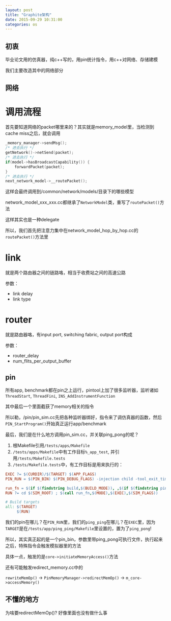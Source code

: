 ```yaml
---
layout: post
title: "Graphite架构"
date: 2015-09-29 10:31:00
categories: os
---
```


## 初衷

毕业论文用的仿真器，纯c++写的，用pin统计指令，用c++对网络、存储建模

我们主要改造其中的网络部分

## 网络

# 调用流程

首先要知道网络的packet哪里来的？其实就是memory_model里，当检测到cache miss之后，就会调用

```c++
_memory_manager->sendMsg();
/* 进去执行 */
getNetwork()->netSend(packet);
/* 进去执行 */
if(model->hasBroadcastCapability()) {
    forwardPacket(packet);
}
/* 进去执行 */
next_network_model->__routePacket();
```

这样会最终调用到/common/network/models/目录下的哪些模型

network_model_xxx_xxx.cc都继承了`NetworkModel`类，重写了`routePacket()`方法

这样其实也是一种delegate

所以，我们首先把注意力集中在network_model_hop_by_hop.cc的`routePacket()`方法里

# link

就是两个路由器之间的链路咯，相当于收费站之间的高速公路

参数：

* link delay
* link type

# router

就是路由器咯，有input port, switching fabric, output port构成

参数：

* router_delay
* num_flits_per_output_buffer

## pin

所有app, benchmark都在pin之上运行，pintool上加了很多监听器，监听诸如`ThreadStart`, `ThreadFini`, `INS_AddInstrumentFunction`

其中最后一个里面截获了memory相关的指令

所以勒，/pin/pin_sim.cc先把各种监听器绑好，指令来了调仿真器的函数，然后`PIN_StartProgram()`开始真正运行app/benchmark

最后，我们是在什么地方调用pin_sim.cc，并关联ping_pong的呢？

1. 根Makefile引用`/tests/apps/Makefile`
2. `/tests/apps/Makefile`中有工作目标`%_app_test`, 并引用`/tests/Makefile.tests`
3. `/tests/Makefile.tests`中，有工作目标是用来执行的：

```makefile
EXEC ?= $(CURDIR)/$(TARGET) $(APP_FLAGS)
PIN_RUN = $(PIN_BIN) $(PIN_DEBUG_FLAGS) -injection child -tool_exit_timeout 1 -mt -t $(PIN_TOOL)

run_fn = $(if $(findstring build,$(BUILD_MODE)), ,$(if $(findstring pin,$(1)),$(call launch_fn) $(PIN_RUN) $(3) -- $(2),$(call launch_fn) $(VALGRIND) $(2) $(3)))
RUN ?= cd $(SIM_ROOT) ; $(call run_fn,$(MODE),$(EXEC),$(SIM_FLAGS))

# Build targets
all: $(TARGET)
     $(RUN)
```

我们的pin在哪儿？在`PIN_RUN`里，我们的`ping_ping`在哪儿？在`EXEC`里，因为`TARGET`是在`/tests/app/ping_ping/Makefile`里设置的，置为了`ping_pong`!

所以，其实真正起的是一个pin_bin，参数里带ping_pong可执行文件，执行起来之后，特殊指令会触发模拟器里的方法

具体一点，触发的是`core->initiateMemoryAccess()`方法

还有可能触发redirect_memory.cc中的 

`rewriteMemOp()` -> 
`PinMemoryManager->redirectMemOp()` -> 
`m_core->accessMemory()`

## 不懂的地方

为啥要redirectMemOp()? 好像里面也没有做什么事

